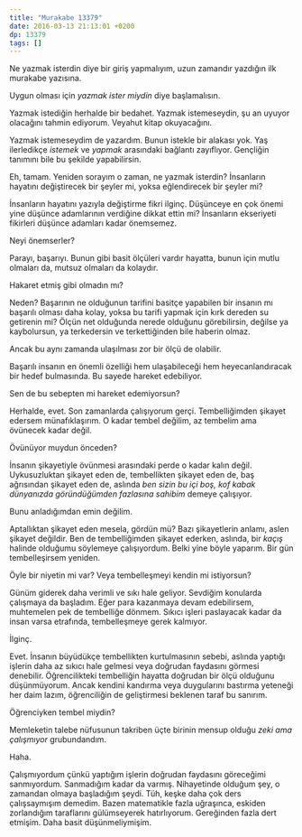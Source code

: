 ```yaml
---
title: "Murakabe 13379"
date: 2016-03-13 21:13:01 +0200
dp: 13379
tags: []
---
```


Ne yazmak isterdin diye bir giriş yapmalıyım, uzun zamandır yazdığın ilk murakabe yazısına. 

Uygun olması için *yazmak ister miydin* diye başlamalısın. 

Yazmak istediğin herhalde bir bedahet. Yazmak istemeseydin, şu an uyuyor
olacağını tahmin ediyorum. Veyahut kitap okuyacağını.

Yazmak istemeseydim de yazardım. Bunun istekle bir alakası yok. Yaş ilerledikçe
*istemek* ve *yapmak* arasındaki bağlantı zayıflıyor. Gençliğin tanımını bile bu
şekilde yapabilirsin.

Eh, tamam. Yeniden sorayım o zaman, ne yazmak isterdin? İnsanların hayatını
değiştirecek bir şeyler mi, yoksa eğlendirecek bir şeyler mi?

İnsanların hayatını yazıyla değiştirme fikri ilginç. Düşünceye en çok önemi yine
düşünce adamlarının verdiğine dikkat ettin mi? İnsanların ekseriyeti fikirleri
düşünce adamları kadar önemsemez.

Neyi önemserler?

Parayı, başarıyı. Bunun gibi basit ölçüleri vardır hayatta, bunun için mutlu
olmaları da, mutsuz olmaları da kolaydır.

Hakaret etmiş gibi olmadın mı?

Neden? Başarının ne olduğunun tarifini basitçe yapabilen bir insanın mı başarılı
olması daha kolay, yoksa bu tarifi yapmak için kırk dereden su getirenin mi?
Ölçün net olduğunda nerede olduğunu görebilirsin, değilse ya kaybolursun, ya
terkedersin ve terkettiğinden bile haberin olmaz.

Ancak bu aynı zamanda ulaşılması zor bir ölçü de olabilir.

Başarılı insanın en önemli özelliği hem ulaşabileceği hem heyecanlandıracak bir
hedef bulmasında. Bu sayede hareket edebiliyor.

Sen de bu sebepten mi hareket edemiyorsun?

Herhalde, evet. Son zamanlarda çalışıyorum gerçi. Tembelliğimden şikayet edersem
münafıklaşırım. O kadar tembel değilim, az tembelim ama övünecek kadar değil.

Övünüyor muydun önceden?

İnsanın şikayetiyle övünmesi arasındaki perde o kadar kalın değil. Uykusuzluktan
şikayet eden de, tembellikten şikayet eden de, baş ağrısından şikayet eden de,
aslında *ben sizin bu içi boş, kof kabak dünyanızda göründüğümden fazlasına
sahibim* demeye çalışıyor.

Bunu anladığımdan emin değilim. 

Aptallıktan şikayet eden mesela, gördün mü? Bazı şikayetlerin anlamı, aslen
şikayet değildir. Ben de tembelliğimden şikayet ederken, aslında, bir *kaçış*
halinde olduğumu söylemeye çalışıyordum. Belki yine böyle yaparım. Bir gün
tembelleşirsem yeniden.

Öyle bir niyetin mi var? Veya tembelleşmeyi kendin mi istiyorsun?

Günüm giderek daha verimli ve sıkı hale geliyor. Sevdiğim konularda çalışmaya da
başladım. Eğer para kazanmaya devam edebilirsem, muhtemelen pek de tembelliğe
dönmem. Sıkıcı işleri paslayacak kadar da insan varsa etrafında, tembelleşmeye
gerek kalmıyor.

İlginç. 

Evet. İnsanın büyüdükçe tembellikten kurtulmasının sebebi, aslında yaptığı
işlerin daha az sıkıcı hale gelmesi veya doğrudan faydasını görmesi
denebilir. Öğrencilikteki tembelliğin hayatta doğrudan bir ölçü olduğunu
düşünmüyorum. Ancak kendini kandırma veya duygularını bastırma yeteneği her daim
lazım, öğrenciliğin de geliştirmesi beklenen taraf bu sanırım.

Öğrenciyken tembel miydin?

Memleketin talebe nüfusunun takriben üçte birinin mensup olduğu *zeki ama
çalışmıyor* grubundandım.

Haha. 

Çalışmıyordum çünkü yaptığım işlerin doğrudan faydasını göreceğimi
sanmıyordum. Sanmadığım kadar da varmış. Nihayetinde olduğum şey, o zamandan
olmaya başladığım şeydi. Tüh, keşke daha çok ders çalışsaymışım demedim. Bazen
matematikle fazla uğraşınca, eskiden zorlandığım taraflarını gülümseyerek
hatırlıyorum. Gereğinden fazla dert etmişim. Daha basit düşünmeliymişim. 



